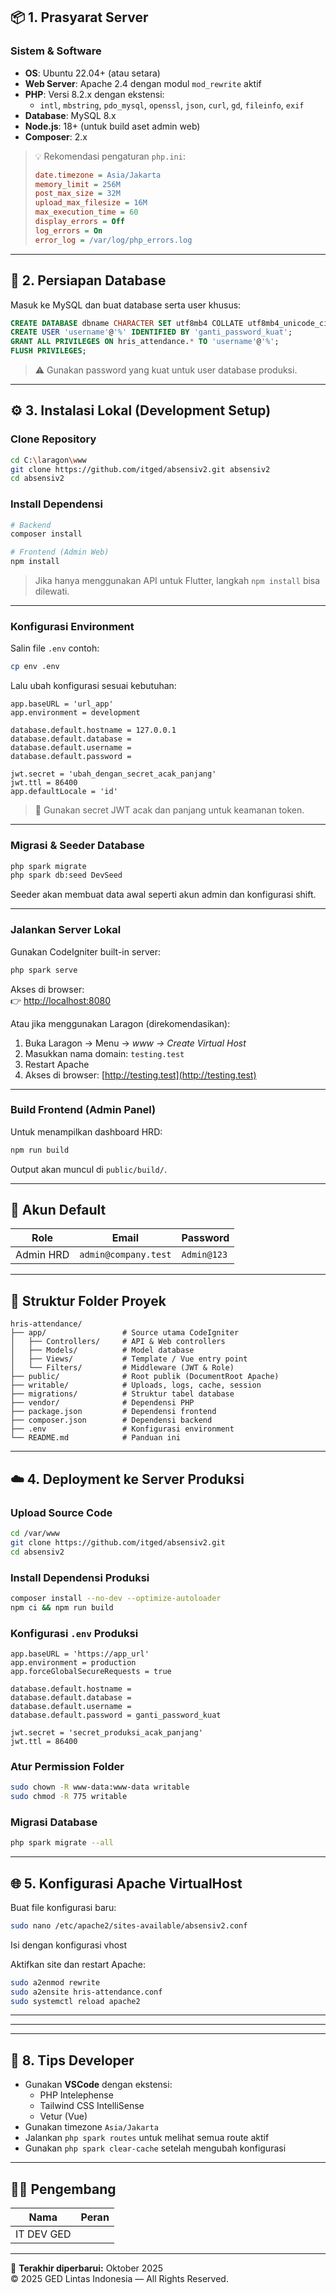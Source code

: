 ## 📦 1. Prasyarat Server

### Sistem & Software

- **OS**: Ubuntu 22.04+ (atau setara)
- **Web Server**: Apache 2.4 dengan modul `mod_rewrite` aktif
- **PHP**: Versi 8.2.x dengan ekstensi:
  - `intl`, `mbstring`, `pdo_mysql`, `openssl`, `json`, `curl`, `gd`, `fileinfo`, `exif`
- **Database**: MySQL 8.x
- **Node.js**: 18+ (untuk build aset admin web)
- **Composer**: 2.x

> 💡 Rekomendasi pengaturan `php.ini`:
>
> ```ini
> date.timezone = Asia/Jakarta
> memory_limit = 256M
> post_max_size = 32M
> upload_max_filesize = 16M
> max_execution_time = 60
> display_errors = Off
> log_errors = On
> error_log = /var/log/php_errors.log
> ```

---

## 🧱 2. Persiapan Database

Masuk ke MySQL dan buat database serta user khusus:

```sql
CREATE DATABASE dbname CHARACTER SET utf8mb4 COLLATE utf8mb4_unicode_ci;
CREATE USER 'username'@'%' IDENTIFIED BY 'ganti_password_kuat';
GRANT ALL PRIVILEGES ON hris_attendance.* TO 'username'@'%';
FLUSH PRIVILEGES;
```

> ⚠️ Gunakan password yang kuat untuk user database produksi.

---

## ⚙️ 3. Instalasi Lokal (Development Setup)

### Clone Repository

```bash
cd C:\laragon\www
git clone https://github.com/itged/absensiv2.git absensiv2
cd absensiv2
```

### Install Dependensi

```bash
# Backend
composer install

# Frontend (Admin Web)
npm install
```

> Jika hanya menggunakan API untuk Flutter, langkah `npm install` bisa dilewati.

---

### Konfigurasi Environment

Salin file `.env` contoh:

```bash
cp env .env
```

Lalu ubah konfigurasi sesuai kebutuhan:

```dotenv
app.baseURL = 'url_app'
app.environment = development

database.default.hostname = 127.0.0.1
database.default.database =
database.default.username =
database.default.password =

jwt.secret = 'ubah_dengan_secret_acak_panjang'
jwt.ttl = 86400
app.defaultLocale = 'id'
```

> 🔑 Gunakan secret JWT acak dan panjang untuk keamanan token.

---

### Migrasi & Seeder Database

```bash
php spark migrate
php spark db:seed DevSeed
```

Seeder akan membuat data awal seperti akun admin dan konfigurasi shift.

---

### Jalankan Server Lokal

Gunakan CodeIgniter built-in server:

```bash
php spark serve
```

Akses di browser:  
👉 [http://localhost:8080](http://localhost:8080)

Atau jika menggunakan Laragon (direkomendasikan):

1. Buka Laragon → Menu → _www → Create Virtual Host_
2. Masukkan nama domain: `testing.test`
3. Restart Apache
4. Akses di browser: [http://testing.test](http://testing.test)

---

### Build Frontend (Admin Panel)

Untuk menampilkan dashboard HRD:

```bash
npm run build
```

Output akan muncul di `public/build/`.

---

## 👤 Akun Default

| Role      | Email                | Password    |
| --------- | -------------------- | ----------- |
| Admin HRD | `admin@company.test` | `Admin@123` |

---

## 🧩 Struktur Folder Proyek

```
hris-attendance/
├── app/                 # Source utama CodeIgniter
│   ├── Controllers/     # API & Web controllers
│   ├── Models/          # Model database
│   ├── Views/           # Template / Vue entry point
│   └── Filters/         # Middleware (JWT & Role)
├── public/              # Root publik (DocumentRoot Apache)
├── writable/            # Uploads, logs, cache, session
├── migrations/          # Struktur tabel database
├── vendor/              # Dependensi PHP
├── package.json         # Dependensi frontend
├── composer.json        # Dependensi backend
├── .env                 # Konfigurasi environment
└── README.md            # Panduan ini
```

---

## ☁️ 4. Deployment ke Server Produksi

### Upload Source Code

```bash
cd /var/www
git clone https://github.com/itged/absensiv2.git
cd absensiv2
```

### Install Dependensi Produksi

```bash
composer install --no-dev --optimize-autoloader
npm ci && npm run build
```

### Konfigurasi `.env` Produksi

```dotenv
app.baseURL = 'https://app_url'
app.environment = production
app.forceGlobalSecureRequests = true

database.default.hostname =
database.default.database =
database.default.username =
database.default.password = ganti_password_kuat

jwt.secret = 'secret_produksi_acak_panjang'
jwt.ttl = 86400
```

### Atur Permission Folder

```bash
sudo chown -R www-data:www-data writable
sudo chmod -R 775 writable
```

### Migrasi Database

```bash
php spark migrate --all
```

---

## 🌐 5. Konfigurasi Apache VirtualHost

Buat file konfigurasi baru:

```bash
sudo nano /etc/apache2/sites-available/absensiv2.conf
```

Isi dengan konfigurasi vhost

Aktifkan site dan restart Apache:

```bash
sudo a2enmod rewrite
sudo a2ensite hris-attendance.conf
sudo systemctl reload apache2
```

---

---

---

## 🧠 8. Tips Developer

- Gunakan **VSCode** dengan ekstensi:
  - PHP Intelephense
  - Tailwind CSS IntelliSense
  - Vetur (Vue)
- Gunakan timezone `Asia/Jakarta`
- Jalankan `php spark routes` untuk melihat semua route aktif
- Gunakan `php spark clear-cache` setelah mengubah konfigurasi

---

## 🧑‍💻 Pengembang

| Nama       | Peran |
| ---------- | ----- |
| IT DEV GED |       |

---

📅 **Terakhir diperbarui:** Oktober 2025  
© 2025 GED Lintas Indonesia — All Rights Reserved.
